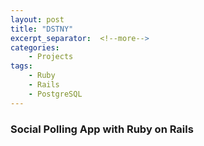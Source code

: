 ```yaml
---
layout: post
title: "DSTNY"
excerpt_separator:  <!--more-->
categories: 
    - Projects
tags:
    - Ruby
    - Rails
    - PostgreSQL
---
```



### Social Polling App with Ruby on Rails